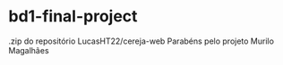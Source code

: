 # bd1-final-project


.zip do repositório LucasHT22/cereja-web
Parabéns pelo projeto
Murilo Magalhães
